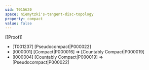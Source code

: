 ```yaml
---
uid: T015620
space: niemytzki's-tangent-disc-topology
property: compact
value: false
---
```

[[Proof]]

* [T001237] [Pseudocompact|P000022]
* [I000001] [Compact|P000016] => [Countably Compact|P000019]
* [I000004] [Countably Compact|P000019] => [Pseudocompact|P000022]

